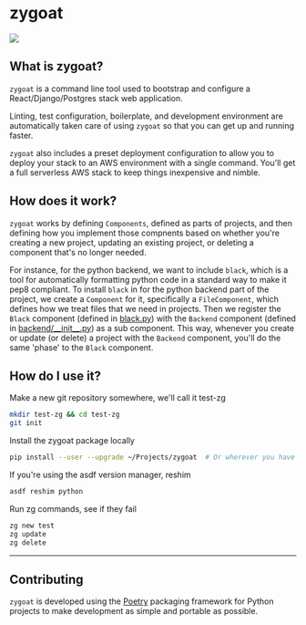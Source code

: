 # zygoat

<img src="https://user-images.githubusercontent.com/640862/75250233-e287ea80-57a5-11ea-9d9f-553662a17706.jpeg" />

## What is zygoat?

`zygoat` is a command line tool used to bootstrap and configure a React/Django/Postgres stack web application.

Linting, test configuration, boilerplate, and development environment are automatically taken care of using `zygoat` so that you can get up and running faster.

`zygoat` also includes a preset deployment configuration to allow you to deploy your stack to an AWS environment with a single command. You'll get a full serverless AWS stack to keep things inexpensive and nimble.

## How does it work?

`zygoat` works by defining `Components`, defined as parts of projects, and then defining how you implement those compnents based on whether you're creating a new project, updating an existing project, or deleting a component that's no longer needed.

For instance, for the python backend, we want to include `black`, which is a tool for automatically formatting python code in a standard way to make it pep8 compliant. To install `black` in for the python backend part of the project, we create a `Component` for it, specifically a `FileComponent`, which defines how we treat files that we need in projects. Then we register the `Black` component (defined in [black.py](https://github.com/bequest/zygoat/blob/master/zygoat/components/backend/black.py)) with the `Backend` component (defined in [backend/\_\_init\_\_.py](https://github.com/bequest/zygoat/blob/master/zygoat/components/backend/__init__.py)) as a sub component. This way, whenever you create or update (or delete) a project with the `Backend` component, you'll do the same 'phase' to the `Black` component.

## How do I use it?

Make a new git repository somewhere, we'll call it test-zg

```bash
mkdir test-zg && cd test-zg
git init
```

Install the zygoat package locally

```bash
pip install --user --upgrade ~/Projects/zygoat  # Or wherever you have it
```

If you're using the asdf version manager, reshim

```bash
asdf reshim python
```

Run zg commands, see if they fail

```bash
zg new test
zg update
zg delete
```

---

## Contributing

`zygoat` is developed using the [Poetry](https://python-poetry.org/docs/) packaging framework for Python projects to make development as simple and portable as possible.
